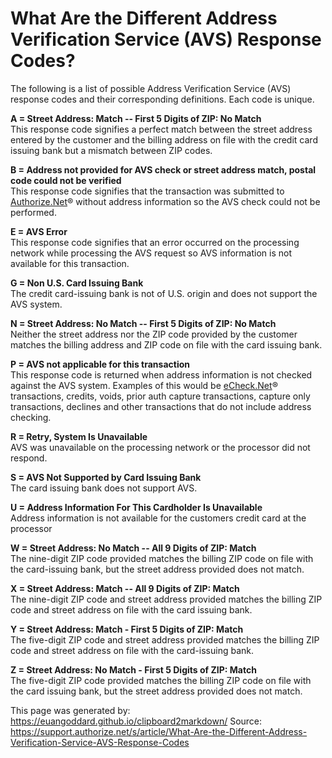 What Are the Different Address Verification Service (AVS) Response Codes?
=========================================================================

The following is a list of possible Address Verification Service (AVS) response codes and their corresponding definitions. Each code is unique.

**A = Street Address: Match -- First 5 Digits of ZIP: No Match**\
This response code signifies a perfect match between the street address entered by the customer and the billing address on file with the credit card issuing bank but a mismatch between ZIP codes.

**B = Address not provided for AVS check or street address match, postal code could not be verified**\
This response code signifies that the transaction was submitted to [Authorize.Net](http://Authorize.Net)® without address information so the AVS check could not be performed.

**E = AVS Error**\
This response code signifies that an error occurred on the processing network while processing the AVS request so AVS information is not available for this transaction.

**G = Non U.S. Card Issuing Bank**\
The credit card-issuing bank is not of U.S. origin and does not support the AVS system.

**N = Street Address: No Match -- First 5 Digits of ZIP: No Match**\
Neither the street address nor the ZIP code provided by the customer matches the billing address and ZIP code on file with the card issuing bank.

**P = AVS not applicable for this transaction**\
This response code is returned when address information is not checked against the AVS system. Examples of this would be [eCheck.Net](http://eCheck.Net)® transactions, credits, voids, prior auth capture transactions, capture only transactions, declines and other transactions that do not include address checking.

**R = Retry, System Is Unavailable**\
AVS was unavailable on the processing network or the processor did not respond.

**S = AVS Not Supported by Card Issuing Bank**\
The card issuing bank does not support AVS.

**U = Address Information For This Cardholder Is Unavailable**\
Address information is not available for the customers credit card at the processor

**W = Street Address: No Match -- All 9 Digits of ZIP: Match**\
The nine-digit ZIP code provided matches the billing ZIP code on file with the card-issuing bank, but the street address provided does not match.

**X = Street Address: Match -- All 9 Digits of ZIP: Match**\
The nine-digit ZIP code and street address provided matches the billing ZIP code and street address on file with the card issuing bank.

**Y = Street Address: Match - First 5 Digits of ZIP: Match**\
The five-digit ZIP code and street address provided matches the billing ZIP code and street address on file with the card-issuing bank.

**Z = Street Address: No Match - First 5 Digits of ZIP: Match**\
The five-digit ZIP code provided matches the billing ZIP code on file with the card issuing bank, but the street address provided does not match.


This page was generated by: https://euangoddard.github.io/clipboard2markdown/
Source: https://support.authorize.net/s/article/What-Are-the-Different-Address-Verification-Service-AVS-Response-Codes